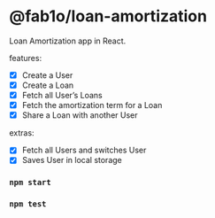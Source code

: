 # @fab1o/loan-amortization

Loan Amortization app in React.

features:

- [x] Create a User
- [x] Create a Loan
- [x] Fetch all User’s Loans
- [x] Fetch the amortization term for a Loan
- [x] Share a Loan with another User

extras:
- [x] Fetch all Users and switches User
- [x] Saves User in local storage

### `npm start`

### `npm test`
